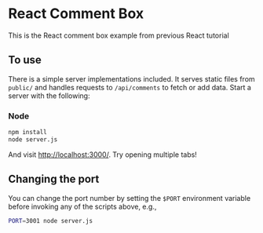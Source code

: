 # React Comment Box

This is the React comment box example from previous React tutorial

## To use

There is a simple server implementations included. It serves static files from `public/` and handles requests to `/api/comments` to fetch or add data. Start a server with the following:

### Node

```sh
npm install
node server.js
```

And visit <http://localhost:3000/>. Try opening multiple tabs!

## Changing the port

You can change the port number by setting the `$PORT` environment variable before invoking any of the scripts above, e.g.,

```sh
PORT=3001 node server.js
```
